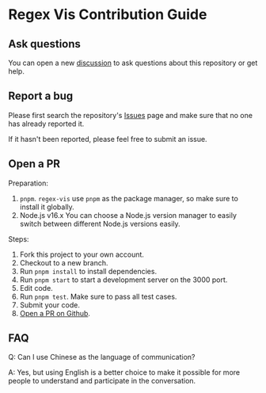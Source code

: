 # Regex Vis Contribution Guide

## Ask questions

You can open a new [discussion](https://github.com/Bowen7/regex-vis/discussions) to ask questions about this repository or get help.

## Report a bug

Please first search the repository's [Issues](https://github.com/Bowen7/regex-vis/issues) page and make sure that no one has already reported it.

If it hasn't been reported, please feel free to submit an issue.

## Open a PR

Preparation:

1. `pnpm`. `regex-vis` use `pnpm` as the package manager, so make sure to install it globally.
2. Node.js v16.x You can choose a Node.js version manager to easily switch  between different Node.js versions easily.

Steps:

1. Fork this project to your own account.
2. Checkout to a new branch.
3. Run `pnpm install` to install dependencies.
4. Run `pnpm start` to start a development server on the 3000 port.
5. Edit code.
6. Run `pnpm test`. Make sure to pass all test cases.
7. Submit your code.
8. [Open a PR on Github](https://github.com/Bowen7/regex-vis/compare).

## FAQ

Q: Can I use Chinese as the language of communication?

A: Yes, but using English is a better choice to make it possible for more people to understand and participate in the conversation.